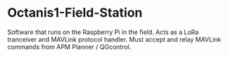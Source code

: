 # Octanis1-Field-Station
Software that runs on the Raspberry Pi in the field. Acts as a LoRa tranceiver and MAVLink protocol handler. Must accept and relay MAVLink commands from APM Planner / QGcontrol.
